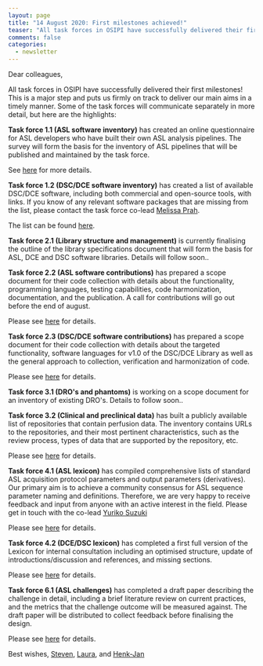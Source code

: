 ```yaml
---
layout: page
title: "14 August 2020: First milestones achieved!"
teaser: "All task forces in OSIPI have successfully delivered their first milestones."
comments: false
categories:
  - newsletter
---
```


Dear colleagues,

All task forces in OSIPI have successfully delivered their first milestones! This is a major step and puts us firmly on track to deliver our main aims in a timely manner. Some of the task forces will communicate separately in more detail, but here are the highlights:

**Task force 1.1 (ASL software inventory)** has created an online questionnaire for ASL developers who have built their own ASL analysis pipelines. The survey will form the basis for the inventory of ASL pipelines that will be published and maintained by the task force. 

See [here](https://docs.google.com/forms/d/e/1FAIpQLSf-4_pBXFA31htMNPZo1kQgcY0EJ5_AWxjyvkkYIQVGUHo6sg/viewform) for more details.

**Task force 1.2 (DSC/DCE software inventory)** has created a list of available DSC/DCE software, including both commercial and open-source tools, with links. If you know of any relevant software packages that are missing from the list, please contact the task force co-lead [Melissa Prah](mailto:mprah@mcw.edu).

The list can be found [here](https://drive.google.com/file/d/14avwqgQv6l0Uw7xExz9P0w-rwwY-e2cA/view). 

**Task force 2.1 (Library structure and management)** is currently finalising the outline of the library specifications document that will form the basis for ASL, DCE and DSC software libraries. Details will follow soon..

**Task force 2.2 (ASL software contributions)** has prepared a scope document for their code collection with details about the functionality, programming languages, testing capabilities, code harmonization, documentation, and the publication. A call for contributions will go out before the end of august. 

Please see [here](https://docs.google.com/document/d/1ioVbJKTfeoIGwCYcq6IsWwl9o_W4wRfeSFHXo6msCQQ/edit#) for details. 

**Task force 2.3 (DSC/DCE software contributions)** has prepared a scope document for their code collection with details about the targeted functionality, software languages for v1.0 of the DSC/DCE Library as well as the general approach to collection, verification and harmonization of code. 

Please see [here](https://docs.google.com/document/d/1SmGhdzUPREHjpGtSEQohmIYz1Fi-XmHm0R8_Qp8xCuI/edit#heading=h.qbn3y9arw2jn) for details. 

**Task force 3.1 (DRO's and phantoms)** is working on a scope document for an inventory of existing DRO's. Details to follow soon..

**Task force 3.2 (Clinical and preclinical data)** has built a publicly available list of repositories that contain perfusion data. The inventory contains URLs to the repositories, and their most pertinent characteristics, such as the review process, types of data that are supported by the repository, etc. 

Please see [here](https://docs.google.com/spreadsheets/d/1CF-Vvii6IUWf-ZUbmDUhgCf2RXAxtw4E4kIGO_HQWKY/edit#gid=1936606832) for details. 

**Task force 4.1 (ASL lexicon)** has compiled comprehensive lists of standard ASL acquisition protocol parameters and output parameters (derivatives). Our primary aim is to achieve a community consensus for ASL sequence parameter naming and definitions. Therefore, we are very happy to receive feedback and input from anyone with an active interest in the field. Please get in touch with the co-lead [Yuriko Suzuki](mailto:yuriko.suzuki@eng.ox.ac.uk)

Please see [here](https://docs.google.com/document/d/1vj0Tp4yur4dpJntF90yy2bOBUx33FG-w/edit) for details. 

**Task force 4.2 (DCE/DSC lexicon)** has completed a first full version of the Lexicon for internal consultation including an optimised structure, update of introductions/discussion and references, and missing sections. 

Please see [here](https://docs.google.com/document/d/13OwzpbuMDrbCQZaN0p9_kyK8dTWu2VHaaU_wsQAP4C4/edit#heading=h.pto97fttpbsb) for details. 

**Task force 6.1 (ASL challenges)** has completed a draft paper describing the challenge in detail, including a brief literature review on current practices, and the metrics that the challenge outcome will be measured against. The draft paper will be distributed to collect feedback before finalising the design.

Please see [here](https://docs.google.com/document/d/1EtG5TVZotnvXSufboh707lAIq1imPg2CTVaMnIN01iA/edit) for details.


Best wishes,
<a href="mailto:s.sourbron@sheffield.ac.uk">Steven</a>, <a href="mailto:laura.bell@barrowneuro.org">Laura</a>, and <a href="mailto:henkjanmutsaerts@gmail.com">Henk-Jan</a>

